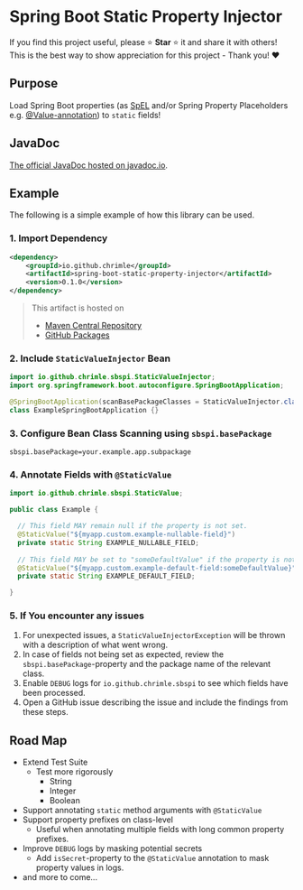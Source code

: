 # Spring Boot Static Property Injector

If you find this project useful, please ⭐ **Star** ⭐ it and share it with others!
This is the best way to show appreciation for this project - Thank you! ❤️

## Purpose
Load Spring Boot properties (as [SpEL](https://docs.spring.io/spring-framework/docs/3.0.x/reference/expressions.html)
and/or Spring Property Placeholders e.g. [@Value-annotation](https://docs.spring.io/spring-framework/reference/core/beans/annotation-config/value-annotations.html))
to `static` fields!

## JavaDoc
[The official JavaDoc hosted on javadoc.io](https://javadoc.io/doc/io.github.chrimle/spring-boot-static-property-injector/latest/io/github/chrimle/sbspi/package-summary.html).

## Example
The following is a simple example of how this library can be used.
### 1. Import Dependency
```xml
<dependency>
    <groupId>io.github.chrimle</groupId>
    <artifactId>spring-boot-static-property-injector</artifactId>
    <version>0.1.0</version>
</dependency>
```
> This artifact is hosted on
> - [Maven Central Repository](https://central.sonatype.com/artifact/io.github.chrimle/spring-boot-static-property-injector)
> - [GitHub Packages](https://github.com/Chrimle/spring-boot-static-property-injector/packages)

### 2. Include `StaticValueInjector` Bean

```java
import io.github.chrimle.sbspi.StaticValueInjector;
import org.springframework.boot.autoconfigure.SpringBootApplication;

@SpringBootApplication(scanBasePackageClasses = StaticValueInjector.class)
class ExampleSpringBootApplication {}
```

### 3. Configure Bean Class Scanning using `sbspi.basePackage`
```properties
sbspi.basePackage=your.example.app.subpackage
```
### 4. Annotate Fields with `@StaticValue`

```java
import io.github.chrimle.sbspi.StaticValue;

public class Example {

  // This field MAY remain null if the property is not set.
  @StaticValue("${myapp.custom.example-nullable-field}")
  private static String EXAMPLE_NULLABLE_FIELD;
  
  // This field MAY be set to "someDefaultValue" if the property is not set.
  @StaticValue("${myapp.custom.example-default-field:someDefaultValue}")
  private static String EXAMPLE_DEFAULT_FIELD;

}
```
### 5. If You encounter any issues
1. For unexpected issues, a `StaticValueInjectorException` will be thrown with a description of what went wrong.
2. In case of fields not being set as expected, review the `sbspi.basePackage`-property and the package name of the relevant class.
3. Enable `DEBUG` logs for `io.github.chrimle.sbspi` to see which fields have been processed.
4. Open a GitHub issue describing the issue and include the findings from these steps.

## Road Map
- Extend Test Suite
  - Test more rigorously
    - String
    - Integer
    - Boolean
- Support annotating `static` method arguments with `@StaticValue`
- Support property prefixes on class-level
  - Useful when annotating multiple fields with long common property prefixes.
- Improve `DEBUG` logs by masking potential secrets
  - Add `isSecret`-property to the `@StaticValue` annotation to mask property values in logs.
- and more to come...

